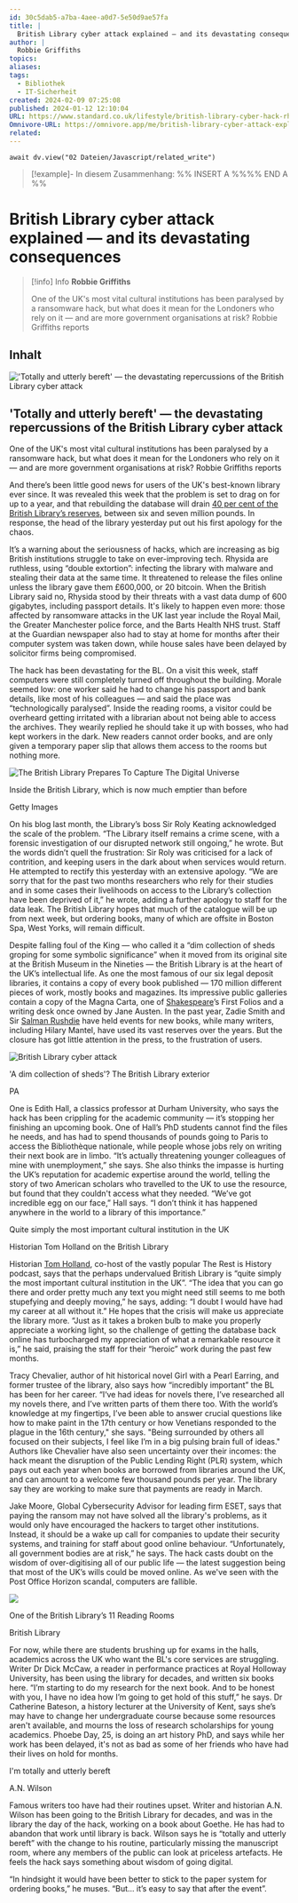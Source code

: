 ```yaml
---
id: 30c5dab5-a7ba-4aee-a0d7-5e50d9ae57fa
title: |
  British Library cyber attack explained — and its devastating consequences
author: |
  Robbie Griffiths
topics: 
aliases: 
tags:
  - Bibliothek
  - IT-Sicherheit
created: 2024-02-09 07:25:08
published: 2024-01-12 12:10:04
URL: https://www.standard.co.uk/lifestyle/british-library-cyber-hack-rhysida-ransomware-tom-holland-b1131623.html
Omnivore-URL: https://omnivore.app/me/british-library-cyber-attack-explained-and-its-devastating-conse-18d8c8a9560
related: 
---
```


```dataviewjs
await dv.view("02 Dateien/Javascript/related_write")
```
> [!example]- In diesem Zusammenhang:
> %% INSERT A %%%% END A %%

# British Library cyber attack explained — and its devastating consequences

> [!info] Info
> **Robbie Griffiths**
> 
> One of the UK's most vital cultural institutions has been paralysed by a ransomware hack, but what does it mean for the Londoners who rely on it — and are more government organisations at risk? Robbie Griffiths reports


## Inhalt

!['Totally and utterly bereft' — the devastating repercussions of the British Library cyber attack](https://proxy-prod.omnivore-image-cache.app/0x0,sPMqeSgdvz23HJ-7zDL2gMj8K9GmT8CAYEa7yC3NFL-A/https://static.standard.co.uk/2024/01/11/14/29/SEI181297344.jpg.jpg?trim=93,0,93,0&quality=100&auto=webp&width=1920)

## 'Totally and utterly bereft' — the devastating repercussions of the British Library cyber attack

One of the UK's most vital cultural institutions has been paralysed by a ransomware hack, but what does it mean for the Londoners who rely on it — and are more government organisations at risk? Robbie Griffiths reports 

And there’s been little good news for users of the UK's best-known library ever since. It was revealed this week that the problem is set to drag on for up to a year, and that rebuilding the database will drain [40 per cent of the British Library’s reserves](https://www.standard.co.uk/news/uk/ransomware-cyber-attack-british-library-cost-london-metropolitan-police-b1130718.html), between six and seven million pounds. In response, the head of the library yesterday put out his first apology for the chaos.

It’s a warning about the seriousness of hacks, which are increasing as big British institutions struggle to take on ever-improving tech. Rhysida are ruthless, using “double extortion”: infecting the library with malware and stealing their data at the same time. It threatened to release the files online unless the library gave them £600,000, or 20 bitcoin. When the British Library said no, Rhysida stood by their threats with a vast data dump of 600 gigabytes, including passport details. It's likely to happen even more: those affected by ransomware attacks in the UK last year include the Royal Mail, the Greater Manchester police force, and the Barts Health NHS trust. Staff at the Guardian newspaper also had to stay at home for months after their computer system was taken down, while house sales have been delayed by solicitor firms being compromised.

The hack has been devastating for the BL. On a visit this week, staff computers were still completely turned off throughout the building. Morale seemed low: one worker said he had to change his passport and bank details, like most of his colleagues — and said the place was “technologically paralysed”. Inside the reading rooms, a visitor could be overheard getting irritated with a librarian about not being able to access the archives. They wearily replied he should take it up with bosses, who had kept workers in the dark. New readers cannot order books, and are only given a temporary paper slip that allows them access to the rooms but nothing more.

![The British Library Prepares To Capture The Digital Universe](https://proxy-prod.omnivore-image-cache.app/640x300,s9-X_kEb6XCMi41O9-8r4udwQT2IxjEd8Jaq_oNEH8LY/https://static.standard.co.uk/2024/01/11/14/03/The%20British%20Library%20Prepares%20To%20Capture%20The%20Digital%20Universe-3ck5bl8z.jpeg?quality=75&auto=webp&width=960)

Inside the British Library, which is now much emptier than before

Getty Images

On his blog last month, the Library’s boss Sir Roly Keating acknowledged the scale of the problem. “The Library itself remains a crime scene, with a forensic investigation of our disrupted network still ongoing,” he wrote. But the words didn’t quell the frustration: Sir Roly was criticised for a lack of contrition, and keeping users in the dark about when services would return. He attempted to rectify this yesterday with an extensive apology. “We are sorry that for the past two months researchers who rely for their studies and in some cases their livelihoods on access to the Library’s collection have been deprived of it,” he wrote, adding a further apology to staff for the data leak. The British Library hopes that much of the catalogue will be up from next week, but ordering books, many of which are offsite in Boston Spa, West Yorks, will remain difficult.

Despite falling foul of the King — who called it a “dim collection of sheds groping for some symbolic significance” when it moved from its original site at the British Museum in the Nineties — the British Library is at the heart of the UK’s intellectual life. As one the most famous of our six legal deposit libraries, it contains a copy of every book published — 170 million different pieces of work, mostly books and magazines. Its impressive public galleries contain a copy of the Magna Carta, one of [Shakespeare](https://www.standard.co.uk/topic/shakespeare)’s First Folios and a writing desk once owned by Jane Austen. In the past year, Zadie Smith and Sir [Salman Rushdie](https://www.standard.co.uk/topic/salman-rushdie) have held events for new books, while many writers, including Hilary Mantel, have used its vast reserves over the years. But the closure has got little attention in the press, to the frustration of users.

![British Library cyber attack](https://proxy-prod.omnivore-image-cache.app/640x300,szRdexQBujI32CC4kgVM29luLwJ4kqINqEuog0oW00XA/https://static.standard.co.uk/2024/01/11/14/51/British%20Library%20exterior-prak1gbj.jpeg?quality=75&auto=webp&width=960)

'A dim collection of sheds'? The British Library exterior

PA

One is Edith Hall, a classics professor at Durham University, who says the hack has been crippling for the academic community — it’s stopping her finishing an upcoming book. One of Hall’s PhD students cannot find the files he needs, and has had to spend thousands of pounds going to Paris to access the Bibliothèque nationale, while people whose jobs rely on writing their next book are in limbo. “It’s actually threatening younger colleagues of mine with unemployment,” she says. She also thinks the impasse is hurting the UK’s reputation for academic expertise around the world, telling the story of two American scholars who travelled to the UK to use the resource, but found that they couldn't access what they needed. “We’ve got incredible egg on our face,” Hall says. “I don’t think it has happened anywhere in the world to a library of this importance.” 

Quite simply the most important cultural institution in the UK

Historian Tom Holland on the British Library

Historian [Tom Holland](https://www.standard.co.uk/topic/tom-holland), co-host of the vastly popular The Rest is History podcast, says that the perhaps undervalued British Library is “quite simply the most important cultural institution in the UK”. “The idea that you can go there and order pretty much any text you might need still seems to me both stupefying and deeply moving,” he says, adding: “I doubt I would have had my career at all without it.” He hopes that the crisis will make us appreciate the library more. “Just as it takes a broken bulb to make you properly appreciate a working light, so the challenge of getting the database back online has turbocharged my appreciation of what a remarkable resource it is,” he said, praising the staff for their “heroic” work during the past few months.

Tracy Chevalier, author of hit historical novel Girl with a Pearl Earring, and former trustee of the library, also says how “incredibly important” the BL has been for her career. “I‘ve had ideas for novels there, I’ve researched all my novels there, and I’ve written parts of them there too. With the world’s knowledge at my fingertips, I’ve been able to answer crucial questions like how to make paint in the 17th century or how Venetians responded to the plague in the 16th century," she says. "Being surrounded by others all focused on their subjects, I feel like I’m in a big pulsing brain full of ideas." Authors like Chevalier have also seen uncertainty over their incomes: the hack meant the disruption of the Public Lending Right (PLR) system, which pays out each year when books are borrowed from libraries around the UK, and can amount to a welcome few thousand pounds per year. The library say they are working to make sure that payments are ready in March.

Jake Moore, Global Cybersecurity Advisor for leading firm ESET, says that paying the ransom may not have solved all the library's problems, as it would only have encouraged the hackers to target other institutions. Instead, it should be a wake up call for companies to update their security systems, and training for staff about good online behaviour. “Unfortunately, all government bodies are at risk,” he says. The hack casts doubt on the wisdom of over-digitising all of our public life — the latest suggestion being that most of the UK’s wills could be moved online. As we've seen with the Post Office Horizon scandal, computers are fallible.

![](https://proxy-prod.omnivore-image-cache.app/7949x7992,s4-bnmI_HBTcp-zvgYtouA83A3dsB8OxuUR-5O8jAMew/https://static.standard.co.uk/2022/12/15/19/reading_room_7.JPG?quality=75&auto=webp&width=960)

One of the British Library’s 11 Reading Rooms

British Library

For now, while there are students brushing up for exams in the halls, academics across the UK who want the BL's core services are struggling. Writer Dr Dick McCaw, a reader in performance practices at Royal Holloway University, has been using the library for decades, and written six books here. “I’m starting to do my research for the next book. And to be honest with you, I have no idea how I’m going to get hold of this stuff,” he says. Dr Catherine Bateson, a history lecturer at the University of Kent, says she’s may have to change her undergraduate course because some resources aren't available, and mourns the loss of research scholarships for young academics. Phoebe Day, 25, is doing an art history PhD, and says while her work has been delayed, it's not as bad as some of her friends who have had their lives on hold for months.

I'm totally and utterly bereft

A.N. Wilson

Famous writers too have had their routines upset. Writer and historian A.N. Wilson has been going to the British Library for decades, and was in the library the day of the hack, working on a book about Goethe. He has had to abandon that work until library is back. Wilson says he is “totally and utterly bereft” with the change to his routine, particularly missing the manuscript room, where any members of the public can look at priceless artefacts. He feels the hack says something about wisdom of going digital. 

“In hindsight it would have been better to stick to the paper system for ordering books,” he muses. “But… it’s easy to say that after the event”.